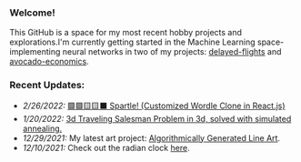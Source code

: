 ### Welcome!

This GitHub is a space for my most recent hobby projects and explorations.I'm currently getting started in the Machine Learning space- implementing neural networks in two of my projects: [delayed-flights](https://github.com/henryburkhardt/delayed-flights) and [avocado-economics](https://github.com/henryburkhardt/avocado-economics).

### Recent Updates:
- <i>2/26/2022: </i> [🟩🟩🟨🟨⬛ Spartle! (Customized Wordle Clone in React.js)](https://henryburkhardt.github.io/spartle/)
- <i>1/20/2022: </i> [3d Traveling Salesman Problem in 3d, solved with simulated annealing.](https://henryburkhardt.github.io/simulated-annealing/)
- <i>12/29/2021: </i> My latest art project: [Algorithmically Generated Line Art](https://henryburkhardt.github.io/algorithmic-lines/).
- <i>12/10/2021:</i> Check out the radian clock [here](https://henryburkhardt.github.io/radianClock/).
